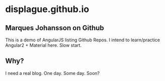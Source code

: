 # displague.github.io
## Marques Johansson on Github

This is a demo of AngularJS listing Github Repos.
I intend to learn/practice Angular2 + Material here. Slow start.

## Why?
I need a real blog.  One day.  Some day.  Soon?
